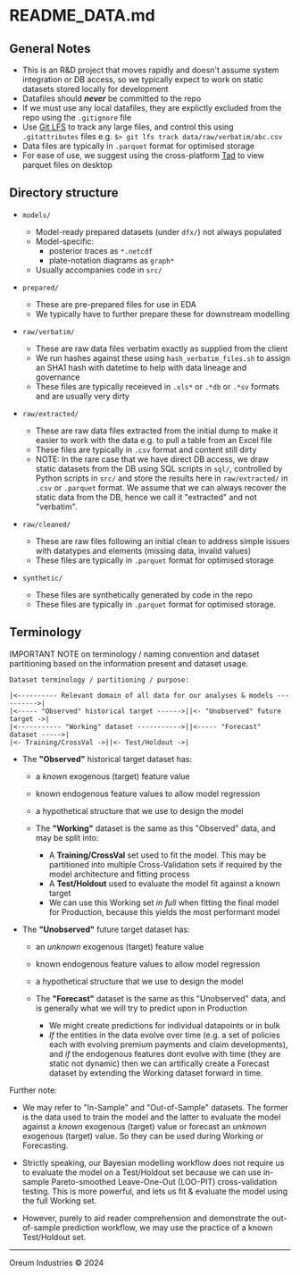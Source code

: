 # README_DATA.md

## General Notes

+ This is an R&D project that moves rapidly and doesn't assume system
  integration or DB access, so we typically expect to work on static datasets
  stored locally for development
+ Datafiles should **_never_** be committed to the repo
+ If we must use any local datafiles, they are explictly excluded from the repo
  using the `.gitignore` file
+ Use [Git LFS](https://git-lfs.github.com) to track any large files, and
  control this using  `.gitattributes` files
  e.g. `$> git lfs track data/raw/verbatim/abc.csv`
+ Data files are typically in `.parquet` format for optimised storage
+ For ease of use, we suggest using the cross-platform
  [Tad](https://www.tadviewer.com) to view parquet files on desktop


## Directory structure

+ `models/`
  + Model-ready prepared datasets (under `dfx/`) not always populated
  + Model-specific:
    + posterior traces as `*.netcdf`
    + plate-notation diagrams as `graph*`
  + Usually accompanies code in `src/`

+ `prepared/`
  + These are pre-prepared files for use in EDA
  + We typically have to further prepare these for downstream modelling

+ `raw/verbatim/`
  + These are raw data files verbatim exactly as supplied from the client
  + We run hashes against these using `hash_verbatim_files.sh` to assign an
    SHA1 hash with datetime to help with data lineage and governance
  + These files are typically receieved in `.xls*` or `.*db` or `.*sv` formats
      and are usually very dirty

+ `raw/extracted/`
  + These are raw data files extracted from the initial dump to make it
    easier to work with the data e.g. to pull a table from an Excel file
  + These files are typically in `.csv` format and content still dirty
  + NOTE: In the rare case that we have direct DB access, we draw static
    datasets from the DB using SQL scripts in `sql/`, controlled by Python
    scripts in `src/` and store the results here in `raw/extracted/` in `.csv`
    or `.parquet` format. We assume that we can always recover the static
    data from the DB, hence we call it "extracted" and not "verbatim".

+ `raw/cleaned/`
  + These are raw files following an initial clean to address simple issues
    with datatypes and elements (missing data, invalid values)
  + These files are typically in `.parquet` format for optimised storage

+ `synthetic/`
  + These files are synthetically generated by code in the repo
  + These files are typically in `.parquet` format for optimised storage.


## Terminology

IMPORTANT NOTE on terminology / naming convention and dataset partitioning
based on the information present and dataset usage.

```text
Dataset terminology / partitioning / purpose:

|<---------- Relevant domain of all data for our analyses & models ---------->|
|<----- "Observed" historical target ------>||<- "Unobserved" future target ->|
|<----------- "Working" dataset ----------->||<----- "Forecast" dataset ----->|
|<- Training/CrossVal ->||<- Test/Holdout ->|
```

+ The **"Observed"** historical target dataset has:
  + a _known_ exogenous (target) feature value
  + known endogenous feature values to allow model regression
  + a hypothetical structure that we use to design the model

  + The **"Working"** dataset is the same as this "Observed" data, and may be
    split into:
    + A **Training/CrossVal** set used to fit the model. This may be
      partitioned into multiple Cross-Validation sets if required by the model
      architecture and fitting process
    + A **Test/Holdout** used to evaluate the model fit against a known target
    + We can use this Working set _in full_ when fitting the final model for
      Production, because this yields the most performant model

+ The **"Unobserved"** future target dataset has:
  + an _unknown_ exogenous (target) feature value
  + known endogenous feature values to allow model regression
  + a hypothetical structure that we use to design the model

  + The **"Forecast"** dataset is the same as this "Unobserved" data, and is
    generally what we will try to predict upon in Production
    + We might create predictions for individual datapoints or in bulk
    + _If_ the entities in the data evolve over time (e.g. a set of policies
      each with evolving premium payments and claim developments),
      and _if_ the endogenous features dont evolve with time (they are static
      not dynamic) then we can artifically create a Forecast dataset by
      extending the Working dataset forward in time.

Further note:

+ We may refer to "In-Sample" and "Out-of-Sample" datasets. The
  former is the data used to train the model and the latter to evaluate the
  model against a _known_ exogenous (target) value or forecast an _unknown_
  exogenous (target) value. So they can be used during Working or Forecasting.

+ Strictly speaking, our Bayesian modelling workflow does not require us to
  evaluate the model on a Test/Holdout set because we can use in-sample
  Pareto-smoothed Leave-One-Out (LOO-PIT) cross-validation testing. This is more
  powerful, and lets us fit & evaluate the model using the full Working set.

+ However, purely to aid reader comprehension and demonstrate the out-of-sample
  prediction workflow, we may use the practice of a known Test/Holdout set.

---
Oreum Industries &copy; 2024
